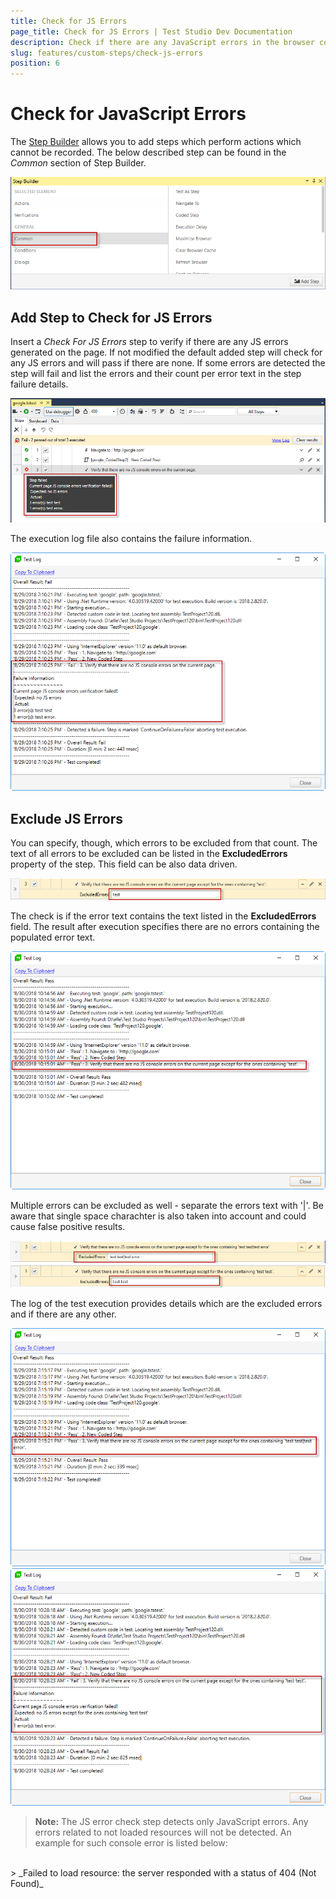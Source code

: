 ```yaml
---
title: Check for JS Errors
page_title: Check for JS Errors | Test Studio Dev Documentation
description: Check if there are any JavaScript errors in the browser console. 
slug: features/custom-steps/check-js-errors
position: 6
---
```

# Check for JavaScript Errors

The <a href="/features/recorder/step-builder" target="_blank">Step Builder</a> allows you to add steps which perform actions which cannot be recorded. The below described step can be found in the _Common_ section of Step Builder.

![Common Section](images/step-builder-common.png)

## Add Step to Check for JS Errors

Insert a _Check For JS Errors_ step to verify if there are any JS errors generated on the page. If not modified the default added step will check for any JS errors and will pass if there are none. If some errors are detected the step will fail and list the errors and their count per error text in the step failure details. 

![Failed JSErrors Step Details](images/check-js-errors/fig2.png)

The execution log file also contains the failure information. 

![Results Log with Failed JSErrors Step](images/check-js-errors/fig3.png)

## Exclude JS Errors 

You can specify, though, which errors to be excluded from that count. The text of all errors to be excluded can be listed in the __ExcludedErrors__ property of the step. This field can be also data driven.

![ExcludedErrors Field in JSErrors Step](images/check-js-errors/fig6.png)

The check is if the error text contains the text listed in the __ExcludedErrors__ field. The result after execution specifies there are no errors containing the populated error text.

![Exexution Log of Excluded Errors Step Passed](images/check-js-errors/fig7.png)

Multiple errors can be excluded as well - separate the errors text with '|'. Be aware that single space charachter is also taken into account and could cause false positive results.

![ExcludedErrors Field in JSErrors Step with Multiple Errors Excluded](images/check-js-errors/fig4.png)
![ExcludedErrors Field in JSErrors Step](images/check-js-errors/fig8.png)

The log of the test execution provides details which are the excluded errors and if there are any other.

![Exexution Log of Excluded Multiple Errors Step Passed](images/check-js-errors/fig5.png)
![Exexution Log of Excluded Errors Step Failed](images/check-js-errors/fig9.png)

> __Note:__ The JS error check step detects only JavaScript errors. Any errors related to not loaded resources will not be detected. An example for such console error is listed below:<br>
<br>
> _Failed to load resource: the server responded with a status of 404 (Not Found)_